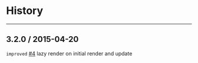 # History
----


## 3.2.0 / 2015-04-20

`improved` [#4](https://github.com/react-component/tabs/issues/4) lazy render on initial render and update